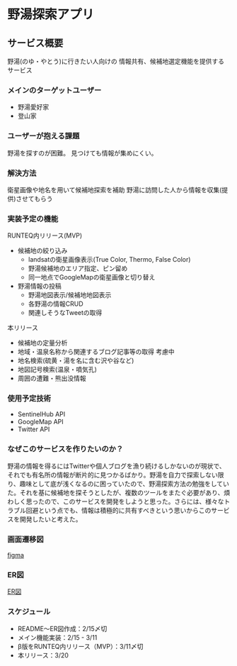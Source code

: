# 野湯探索アプリ

## サービス概要
野湯(のゆ・やとう)に行きたい人向けの
情報共有、候補地選定機能を提供するサービス

### メインのターゲットユーザー
- 野湯愛好家
- 登山家

### ユーザーが抱える課題
野湯を探すのが困難。
見つけても情報が集めにくい。

### 解決方法
衛星画像や地名を用いて候補地探索を補助
野湯に訪問した人から情報を収集(提供)させてもらう

### 実装予定の機能
RUNTEQ内リリース(MVP)
- 候補地の絞り込み
  - landsatの衛星画像表示(True Color, Thermo, False Color)
  - 野湯候補地のエリア指定、ピン留め
  - 同一地点でGoogleMapの衛星画像と切り替え
- 野湯情報の投稿
  - 野湯地図表示/候補地地図表示
  - 各野湯の情報CRUD
  - 関連しそうなTweetの取得

本リリース
- 候補地の定量分析
- 地域・温泉名称から関連するブログ記事等の取得
考慮中
- 地名検索(硫黄・湯を名に含む沢や谷など)
- 地図記号検索(温泉・噴気孔)
- 周囲の遭難・熊出没情報

### 使用予定技術
- SentinelHub API
- GoogleMap API
- Twitter API

### なぜこのサービスを作りたいのか？
野湯の情報を得るにはTwitterや個人ブログを漁り続けるしかないのが現状で、それでも有名所の情報が断片的に見つかるばかり。野湯を自力で探索しない限り、趣味として底が浅くなるのに困っていたので、野湯探索方法の勉強をしていた。それを基に候補地を探そうとしたが、複数のツールをまたぐ必要があり、煩わしく思ったので、このサービスを開発をしようと思った。さらには、様々なトラブル回避という点でも、情報は積極的に共有すべきという思いからこのサービスを開発したいと考えた。

### 画面遷移図
[figma](https://www.figma.com/file/2Upm8KbJLHW5ZmP9sXq475/Wild-Hot-Spring-App?node-id=0%3A1)

### ER図
[ER図](https://drive.google.com/file/d/1Oz5Tdxkgh-ORyFEaVLM6PKczE9Gj3OvS/view?usp=sharing)

### スケジュール
- README〜ER図作成：2/15〆切
- メイン機能実装：2/15 - 3/11
- β版をRUNTEQ内リリース（MVP）：3/11〆切
- 本リリース：3/20
